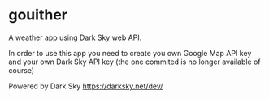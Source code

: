 # gouither
A weather app using Dark Sky web API.

In order to use this app you need to create you own Google Map API key and your own Dark Sky API key (the one commited is no longer available of course)

Powered by Dark Sky
https://darksky.net/dev/
